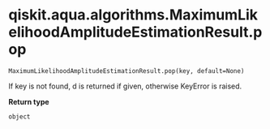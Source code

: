 # qiskit.aqua.algorithms.MaximumLikelihoodAmplitudeEstimationResult.pop

`MaximumLikelihoodAmplitudeEstimationResult.pop(key, default=None)`

If key is not found, d is returned if given, otherwise KeyError is raised.

**Return type**

`object`
